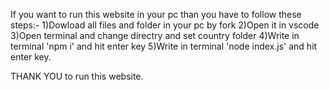 If you want to run this website in your pc than you have to follow these steps:-
1)Dowload all files and folder in your pc by fork
2)Open it in vscode
3)Open terminal and change directry and set country folder 
4)Write in terminal 'npm i' and hit enter key
5)Write in terminal 'node index.js' and hit enter key.

THANK YOU to run this website.

